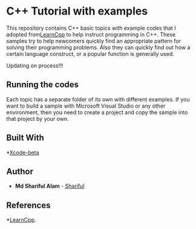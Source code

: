 # C++ Tutorial with examples

This repository contains C++ basic topics with example codes that I adopted from[LearnCpp](https://www.learncpp.com/) to help instruct programming in C++. These samples try to help newcomers quickly find an appropriate pattern for solving their programming problems. Also they can quickly find out how a certain language construct, or a popular function is generally used.

Updating on process!!!

## Running the codes

Each topic has a separate folder of its own with different examples. If you want to build a sample with Microsoft Visual Studio or any other environment, then you need to create a project and copy the sample into that project by your own.

## Built With

*[Xcode-beta](https://developer.apple.com/documentation/xcode_release_notes/xcode_10_2_release_notes)


## Author

* **Md Shariful Alam** - [Shariful](https://github.com/Shourov1)

## References

*[LearnCpp](https://www.learncpp.com/).

